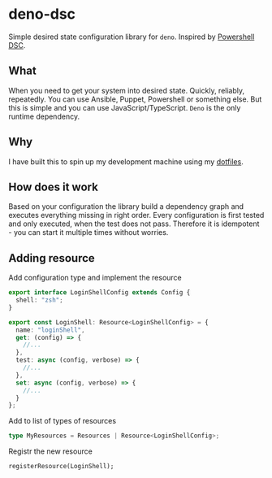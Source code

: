 # deno-dsc

Simple desired state configuration library for `deno`. Inspired by [Powershell DSC](https://docs.microsoft.com/en-us/powershell/scripting/dsc/overview/overview).

## What

When you need to get your system into desired state. Quickly, reliably, repeatedly. You can use Ansible, Puppet, Powershell or something else. But this is simple and you can use JavaScript/TypeScript. `Deno` is the only runtime dependency.

## Why

I have built this to spin up my development machine using my [dotfiles](https://github.com/lttr/dotfiles).

## How does it work

Based on your configuration the library build a dependency graph and executes everything missing in right order. Every configuration is first tested and only executed, when the test does not pass. Therefore it is idempotent - you can start it multiple times without worries.

## Adding resource


Add configuration type and implement the resource
```ts
export interface LoginShellConfig extends Config {
  shell: "zsh";
}

export const LoginShell: Resource<LoginShellConfig> = {
  name: "loginShell",
  get: (config) => {
    //...
  },
  test: async (config, verbose) => {
    //...
  },
  set: async (config, verbose) => {
    //...
  }
};
```

Add to list of types of resources

```ts
type MyResources = Resources | Resource<LoginShellConfig>;
```

Registr the new resource
```
registerResource(LoginShell);
```